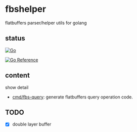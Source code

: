 # fbshelper

flatbuffers parser/helper utils for golang

## status

[![Go](https://github.com/kazu/fbshelper/actions/workflows/go.yml/badge.svg?branch=master)](https://github.com/kazu/fbshelper/actions/workflows/go.yml)

[![Go Reference](https://pkg.go.dev/badge/github.com/kazu/fbshelper.svg)](https://pkg.go.dev/github.com/kazu/fbshelper)

## content 

show detail 
- [cmd/fbs-query](cmd/fbs-query): generate flatbuffers query operation code.  

## TODO

- [x] double layer buffer
